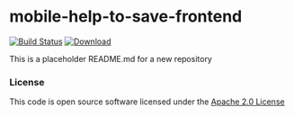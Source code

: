 # mobile-help-to-save-frontend

[![Build Status](https://travis-ci.org/hmrc/mobile-help-to-save-frontend.svg)](https://travis-ci.org/hmrc/mobile-help-to-save-frontend) [ ![Download](https://api.bintray.com/packages/hmrc/releases/mobile-help-to-save-frontend/images/download.svg) ](https://bintray.com/hmrc/releases/mobile-help-to-save-frontend/_latestVersion)

This is a placeholder README.md for a new repository

### License

This code is open source software licensed under the [Apache 2.0 License]("http://www.apache.org/licenses/LICENSE-2.0.html")